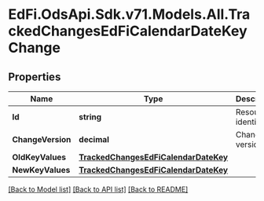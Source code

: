 # EdFi.OdsApi.Sdk.v71.Models.All.TrackedChangesEdFiCalendarDateKeyChange

## Properties

Name | Type | Description | Notes
------------ | ------------- | ------------- | -------------
**Id** | **string** | Resource identifier | [optional] 
**ChangeVersion** | **decimal** | Change version | [optional] 
**OldKeyValues** | [**TrackedChangesEdFiCalendarDateKey**](TrackedChangesEdFiCalendarDateKey.md) |  | [optional] 
**NewKeyValues** | [**TrackedChangesEdFiCalendarDateKey**](TrackedChangesEdFiCalendarDateKey.md) |  | [optional] 

[[Back to Model list]](../../README.md#documentation-for-models) [[Back to API list]](../../README.md#documentation-for-api-endpoints) [[Back to README]](../../README.md)

